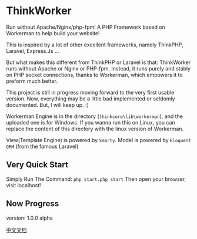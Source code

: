 # ThinkWorker
Run without Apache/Nginx/php-fpm! A PHP Framework based on Workerman to help build your website!

This is inspired by a lot of other excellent frameworks, namely ThinkPHP, Laravel, Express.Js ... 

But what makes this different from ThinkPHP or Laravel is that: ThinkWorker runs without Apache or Nginx or PHP-fpm. Instead, it runs purely and stably on PHP socket connections, thanks to Workerman, which empowers it to preform much better.

This project is still in progress moving forward to the very first usable version. Now, everything may be a little bad implemented or seldomly documented. But, I will keep up. :)

Workerman Engine is in the directory (`thinkcore\lib\workerman`), and the uploaded one is for Windows. If you wanna run this on Linux, you can replace the content of this directory with the linux version of Workerman.

View(Template Engine) is powered by `Smarty`.
Model is powered by `Eloquent ORM` (from the famous Laravel)

## Very Quick Start
Simply Run The Command: `php start.php start`
Then open your browser, visit localhost!

## Now Progress
version: 1.0.0 alpha

[中文文档](http://docs.thinkworker.cn/#/zh-cn/guide/essentials/)